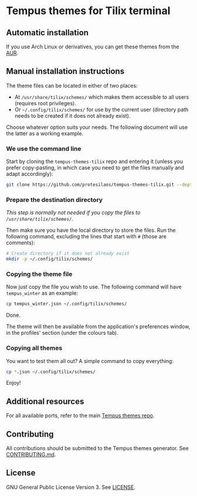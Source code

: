 # Tempus themes for Tilix terminal

## Automatic installation

If you use Arch Linux or derivatives, you can get these themes from the [AUR](https://aur.archlinux.org/packages/tempus-themes-tilix/).

## Manual installation instructions

The theme files can be located in either of two places:

- At `/usr/share/tilix/schemes/` which makes them accessible to all users (requires root privileges).
- Or `~/.config/tilix/schemes/` for use by the current user (directory path needs to be created if it does not already exist).

Choose whatever option suits your needs. The following document will use the latter as a working example.

### We use the command line

Start by cloning the `tempus-themes-tilix` repo and entering it (unless you prefer copy-pasting, in which case you need to get the files manually and adapt accordingly):

```sh
git clone https://github.com/protesilaos/tempus-themes-tilix.git --depth 1 && cd tempus-themes-tilix
```

### Prepare the destination directory

*This step is normally not needed if you copy the files to `/usr/share/tilix/schemes/`.*

Then make sure you have the local directory to store the files. Run the following command, excluding the lines that start with `#` (those are comments):

```sh
# Create directory if it does not already exist
mkdir -p ~/.config/tilix/schemes/
```

### Copying the theme file

Now just copy the file you wish to use. The following command will have `tempus_winter` as an example:

```sh
cp tempus_winter.json ~/.config/tilix/schemes/
```

Done.

The theme will then be available from the application's preferences window, in the profiles' section (under the colours tab).

### Copying all themes

You want to test them all out? A simple command to copy everything:

```sh
cp *.json ~/.config/tilix/schemes/
```

Enjoy!

## Additional resources

For all available ports, refer to the main [Tempus themes repo](https://github.com/protesilaos/tempus-themes).

## Contributing

All contributions should be submitted to the Tempus themes generator. See [CONTRIBUTING.md](https://github.com/protesilaos/tempus-themes-generator/blob/master/CONTRIBUTING.md).

## License

GNU General Public License Version 3. See [LICENSE](https://github.com/protesilaos/tempus-themes-tilix/blob/master/LICENSE).
